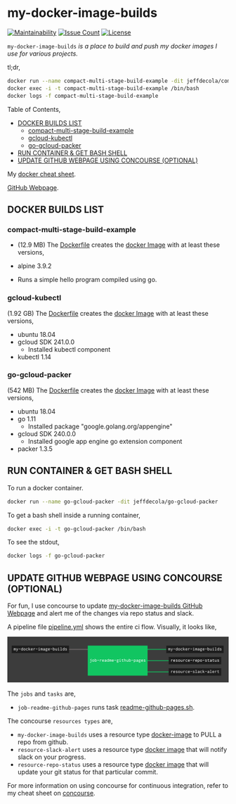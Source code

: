 # my-docker-image-builds

[![Maintainability](https://api.codeclimate.com/v1/badges/402cd0e7cab3f6405cdb/maintainability)](https://codeclimate.com/github/JeffDeCola/my-docker-image-builds/maintainability)
[![Issue Count](https://codeclimate.com/github/JeffDeCola/my-docker-image-builds/badges/issue_count.svg)](https://codeclimate.com/github/JeffDeCola/my-docker-image-builds/issues)
[![License](http://img.shields.io/:license-mit-blue.svg)](http://jeffdecola.mit-license.org)

`my-docker-image-builds` _is a place to build and push my docker images
I use for various projects._

tl;dr,

```bash
docker run --name compact-multi-stage-build-example -dit jeffdecola/compact-multi-stage-build-example
docker exec -i -t compact-multi-stage-build-example /bin/bash
docker logs -f compact-multi-stage-build-example
```

Table of Contents,

* [DOCKER BUILDS LIST](https://github.com/JeffDeCola/my-docker-image-builds#docker-builds-list)
  * [compact-multi-stage-build-example](https://github.com/JeffDeCola/my-docker-image-builds#compact-multi-stage-build-example)
  * [gcloud-kubectl](https://github.com/JeffDeCola/my-docker-image-builds#gcloud-kubectl)
  * [go-gcloud-packer](https://github.com/JeffDeCola/my-docker-image-builds#go-gcloud-packer)
* [RUN CONTAINER & GET BASH SHELL](https://github.com/JeffDeCola/my-docker-image-builds#run-container--get-bash-shell)
* [UPDATE GITHUB WEBPAGE USING CONCOURSE (OPTIONAL)](https://github.com/JeffDeCola/my-docker-image-builds#update-github-webpage-using-concourse-optional)

My
[docker cheat sheet](https://github.com/JeffDeCola/my-cheat-sheets/tree/master/software/operations-tools/orchestration/builds-deployment-containers/docker-cheat-sheet).

[GitHub Webpage](https://jeffdecola.github.io/my-docker-image-builds/).

## DOCKER BUILDS LIST

### compact-multi-stage-build-example

* (12.9 MB) The
[Dockerfile](https://github.com/JeffDeCola/my-docker-image-builds/blob/master/compact-multi-stage-build-example/Dockerfile)
creates the
[docker Image](https://hub.docker.com/r/jeffdecola/compact-multi-stage-build-example)
with at least these versions,

* alpine 3.9.2
* Runs a simple hello program compiled using go.

### gcloud-kubectl
  
(1.92 GB) The
[Dockerfile](https://github.com/JeffDeCola/my-docker-image-builds/blob/master/gcloud-kubectl/Dockerfile)
creates the
[docker Image](https://hub.docker.com/r/jeffdecola/gcloud-kubectl)
with at least these versions,

* ubuntu 18.04
* gcloud SDK 241.0.0
  * Installed kubectl component
* kubectl 1.14

### go-gcloud-packer

(542 MB) The
[Dockerfile](https://github.com/JeffDeCola/my-docker-image-builds/blob/master/go-gcloud-packer/Dockerfile)
creates the
[docker Image](https://hub.docker.com/r/jeffdecola/go-gcloud-packer)
with at least these versions,

* ubuntu 18.04
* go 1.11
  * Installed package "google.golang.org/appengine"
* gcloud SDK 240.0.0
  * Installed google app engine go extension component
* packer 1.3.5

## RUN CONTAINER & GET BASH SHELL

To run a docker container.

```bash
docker run --name go-gcloud-packer -dit jeffdecola/go-gcloud-packer
```

To get a bash shell inside a running container,

```bash
docker exec -i -t go-gcloud-packer /bin/bash
```

To see the stdout,

```bash
docker logs -f go-gcloud-packer
```

## UPDATE GITHUB WEBPAGE USING CONCOURSE (OPTIONAL)

For fun, I use concourse to update
[my-docker-image-builds GitHub Webpage](https://jeffdecola.github.io/my-docker-image-builds/)
and alert me of the changes via repo status and slack.

A pipeline file [pipeline.yml](https://github.com/JeffDeCola/my-docker-image-builds/tree/master/ci/pipeline.yml)
shows the entire ci flow. Visually, it looks like,

![IMAGE - my-docker-image-builds concourse ci pipeline - IMAGE](docs/pics/my-docker-image-builds-pipeline.jpg)

The `jobs` and `tasks` are,

* `job-readme-github-pages` runs task
  [readme-github-pages.sh](https://github.com/JeffDeCola/my-docker-image-builds/tree/master/ci/scripts/readme-github-pages.sh).

The concourse `resources types` are,

* `my-docker-image-builds` uses a resource type
  [docker-image](https://hub.docker.com/r/concourse/git-resource/)
  to PULL a repo from github.
* `resource-slack-alert` uses a resource type
  [docker image](https://hub.docker.com/r/cfcommunity/slack-notification-resource)
  that will notify slack on your progress.
* `resource-repo-status` uses a resource type
  [docker image](https://hub.docker.com/r/dpb587/github-status-resource)
  that will update your git status for that particular commit.

For more information on using concourse for continuous integration,
refer to my cheat sheet on [concourse](https://github.com/JeffDeCola/my-cheat-sheets/tree/master/software/operations-tools/continuous-integration-continuous-deployment/concourse-cheat-sheet).
